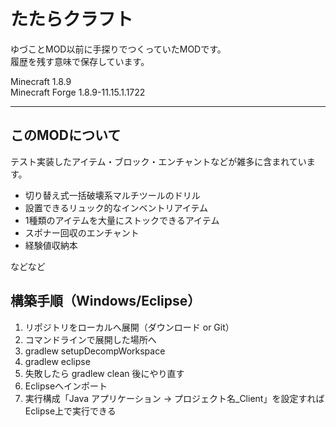 たたらクラフト
===

ゆづことMOD以前に手探りでつくっていたMODです。  
履歴を残す意味で保存しています。

Minecraft 1.8.9  
Minecraft Forge 1.8.9-11.15.1.1722  

---

## このMODについて
テスト実装したアイテム・ブロック・エンチャントなどが雑多に含まれています。  

- 切り替え式一括破壊系マルチツールのドリル
- 設置できるリュック的なインベントリアイテム
- 1種類のアイテムを大量にストックできるアイテム
- スポナー回収のエンチャント
- 経験値収納本

などなど

## 構築手順（Windows/Eclipse）
1. リポジトリをローカルへ展開（ダウンロード or Git）
1. コマンドラインで展開した場所へ
1. gradlew setupDecompWorkspace
1. gradlew eclipse
1. 失敗したら gradlew clean 後にやり直す
1. Eclipseへインポート
1. 実行構成「Java アプリケーション -> プロジェクト名_Client」を設定すればEclipse上で実行できる